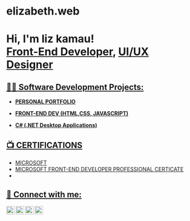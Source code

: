# elizabeth.web

<h1>Hi, I'm liz kamau! <br/><a href="https://github.com/nyaruakamau1">Front-End Developer</a>, <a href="https://www.linkedin.com/in/nyaruakamau/">UI/UX Designer </h1>

<h2>👨‍💻 Software Development Projects:</h2>

- <b>PERSONAL PORTFOLIO</b>
  
- <b>FRONT-END DEV (HTML,CSS, JAVASCRIPT)</b>
  
- <b>C# (.NET Desktop Applications)</b>
 
<h2>📺 CERTIFICATIONS </h2>

- MICROSOFT
- MICROSOFT FRONT-END DEVELOPER PROFESSIONAL CERTICATE
- 

<h2> 🤳 Connect with me:</h2>

[<img align="left" alt="JoshMadakor | YouTube" width="22px" src="https://cdn.jsdelivr.net/npm/simple-icons@v3/icons/youtube.svg" />][youtube]
[<img align="left" alt="JoshMadakor | Twitter" width="22px" src="https://cdn.jsdelivr.net/npm/simple-icons@v3/icons/twitter.svg" />][twitter]
[<img align="left" alt="JoshMadakor | LinkedIn" width="22px" src="https://cdn.jsdelivr.net/npm/simple-icons@v3/icons/linkedin.svg" />][linkedin]
[<img align="left" alt="JoshMadakor | Instagram" width="22px" src="https://cdn.jsdelivr.net/npm/simple-icons@v3/icons/instagram.svg" />][instagram]

[twitter]: https://twitter.com/nyaruakamau
[youtube]: https://www.youtube.com/c/nyaruakamau
[instagram]: https://www.instagram.com/nyaruakamau/
[linkedin]: https://linkedin.com/in/nyaruakamau

<!--
**joshmadakor1/joshmadakor1** is a ✨ _special_ ✨ repository because its `README.md` (this file) appears on your GitHub profile.

Here are some ideas to get you started:

- 🔭 I’m currently working on ...
- 🌱 I’m currently learning ...
- 👯 I’m looking to collaborate on ...
- 🤔 I’m looking for help with ...
- 💬 Ask me about ...
- 📫 How to reach me: ...
- 😄 Pronouns: ...
- ⚡ Fun fact: ...
-->

